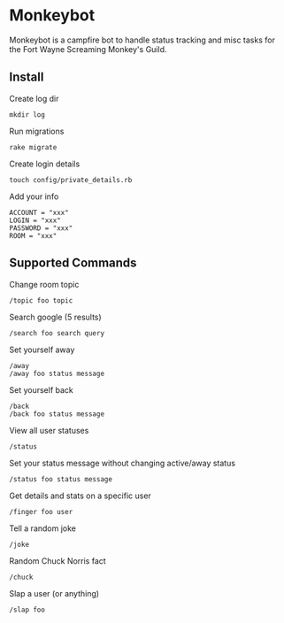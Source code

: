 Monkeybot
===

Monkeybot is a campfire bot to handle status tracking and misc tasks for the Fort Wayne Screaming Monkey's Guild.

Install
---

Create log dir

    mkdir log
  
Run migrations

    rake migrate
  
Create login details

    touch config/private_details.rb
  
Add your info

    ACCOUNT = "xxx"
    LOGIN = "xxx"
    PASSWORD = "xxx"
    ROOM = "xxx"

Supported Commands
---

Change room topic

    /topic foo topic
  
Search google (5 results)

    /search foo search query
  
Set yourself away

    /away
    /away foo status message
  
Set yourself back

    /back
    /back foo status message
  
View all user statuses

    /status
  
Set your status message without changing active/away status

    /status foo status message
  
Get details and stats on a specific user

    /finger foo user
  
Tell a random joke

    /joke
  
Random Chuck Norris fact

    /chuck
  
Slap a user (or anything)

    /slap foo